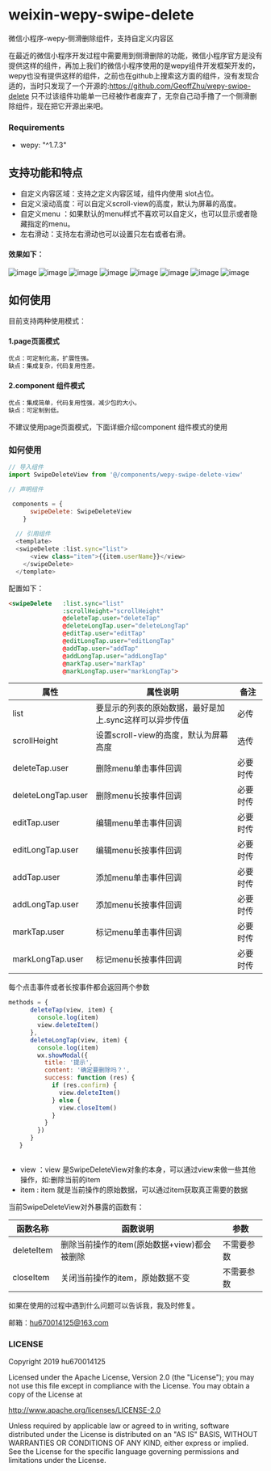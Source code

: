 # weixin-wepy-swipe-delete
微信小程序-wepy-侧滑删除组件，支持自定义内容区

在最近的微信小程序开发过程中需要用到侧滑删除的功能，微信小程序官方是没有提供这样的组件，再加上我们的微信小程序使用的是wepy组件开发框架开发的，wepy也没有提供这样的组件，之前也在github上搜索这方面的组件，没有发现合适的，当时只发现了一个开源的:https://github.com/GeoffZhu/wepy-swipe-delete
只不过该组件功能单一已经被作者废弃了，无奈自己动手撸了一个侧滑删除组件，现在把它开源出来吧。

### Requirements
- wepy: "^1.7.3"

## 支持功能和特点
- 自定义内容区域：支持之定义内容区域，组件内使用 slot占位。
- 自定义滚动高度：可以自定义scroll-view的高度，默认为屏幕的高度。
- 自定义menu ：如果默认的menu样式不喜欢可以自定义，也可以显示或者隐藏指定的menu。
- 左右滑动：支持左右滑动也可以设置只左右或者右滑。

#### 效果如下：
![image](https://raw.githubusercontent.com/hu670014125/weixin-wepy-swipe-delete/master/screenshots/screenshots1.gif)
![image](https://raw.githubusercontent.com/hu670014125/weixin-wepy-swipe-delete/master/screenshots/screenshots2.gif)
![image](https://raw.githubusercontent.com/hu670014125/weixin-wepy-swipe-delete/master/screenshots/screenshots3.gif)
![image](https://raw.githubusercontent.com/hu670014125/weixin-wepy-swipe-delete/master/screenshots/screenshots4.gif)
![image](https://raw.githubusercontent.com/hu670014125/weixin-wepy-swipe-delete/master/screenshots/screenshots5.gif)
![image](https://raw.githubusercontent.com/hu670014125/weixin-wepy-swipe-delete/master/screenshots/screenshots6.gif)
![image](https://raw.githubusercontent.com/hu670014125/weixin-wepy-swipe-delete/master/screenshots/screenshots7.gif)
![image](https://raw.githubusercontent.com/hu670014125/weixin-wepy-swipe-delete/master/screenshots/screenshots8.gif)


## 如何使用
目前支持两种使用模式：
#### 1.page页面模式
```javascript 1.8
优点：可定制化高，扩展性强。
缺点：集成复杂，代码复用性差。
```

#### 2.component 组件模式
```javascript 1.8
优点：集成简单，代码复用性强，减少包的大小。
缺点：可定制到低。
```

不建议使用page页面模式，下面详细介绍component 组件模式的使用

### 如何使用

```javascript
// 导入组件
import SwipeDeleteView from '@/components/wepy-swipe-delete-view'

// 声明组件

 components = {
      swipeDelete: SwipeDeleteView
    }
    
  // 引用组件
  <template>
  <swipeDelete :list.sync="list">
      <view class="item">{{item.userName}}</view>
    </swipeDelete>
  </template>

```

配置如下：
```html
<swipeDelete   :list.sync="list"
               :scrollHeight="scrollHeight"
               @deleteTap.user="deleteTap"
               @deleteLongTap.user="deleteLongTap"
               @editTap.user="editTap"
               @editLongTap.user="editLongTap"
               @addTap.user="addTap"
               @addLongTap.user="addLongTap"
               @markTap.user="markTap"
               @markLongTap.user="markLongTap">

```

属性 | 属性说明 |备注
---|---|---
list | 要显示的列表的原始数据，最好是加上.sync这样可以异步传值|必传
scrollHeight | 设置scroll-view的高度，默认为屏幕高度|选传
deleteTap.user | 删除menu单击事件回调|必要时传
deleteLongTap.user | 删除menu长按事件回调|必要时传
editTap.user | 编辑menu单击事件回调|必要时传
editLongTap.user| 编辑menu长按事件回调|必要时传
addTap.user| 添加menu单击事件回调|必要时传
addLongTap.user| 添加menu长按事件回调|必要时传
markTap.user| 标记menu单击事件回调|必要时传
markLongTap.user| 标记menu长按事件回调|必要时传

每个点击事件或者长按事件都会返回两个参数

```javascript
methods = {
      deleteTap(view, item) {
        console.log(item)
        view.deleteItem()
      },
      deleteLongTap(view, item) {
        console.log(item)
        wx.showModal({
          title: '提示',
          content: '确定要删除吗？',
          success: function (res) {
            if (res.confirm) {
              view.deleteItem()
            } else {
              view.closeItem()
            }
          }
        })
      }
   }
   
```
 - view ：view 是SwipeDeleteView对象的本身，可以通过view来做一些其他操作，如:删除当前的item
 - item : item 就是当前操作的原始数据，可以通过item获取真正需要的数据
 
 当前SwipeDeleteView对外暴露的函数有：
 
 函数名称 | 函数说明 |参数
 ---|---|---
 deleteItem | 删除当前操作的item(原始数据+view)都会被删除|不需要参数
 closeItem | 关闭当前操作的item，原始数据不变|不需要参数
 
 如果在使用的过程中遇到什么问题可以告诉我，我及时修复。
 
 邮箱：hu670014125@163.com
 
### LICENSE

Copyright 2019 hu670014125

Licensed under the Apache License, Version 2.0 (the "License"); you may not use this file except in compliance with the License. You may obtain a copy of the License at

http://www.apache.org/licenses/LICENSE-2.0

Unless required by applicable law or agreed to in writing, software distributed under the License is distributed on an "AS IS" BASIS, WITHOUT WARRANTIES OR CONDITIONS OF ANY KIND, either express or implied. See the License for the specific language governing permissions and limitations under the License.

